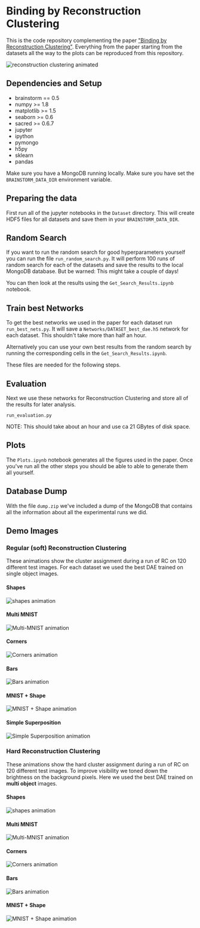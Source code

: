 # Binding by Reconstruction Clustering

This is the code repository complementing the paper ["Binding by Reconstruction Clustering"](http://arxiv.org/abs/1511.06418).
Everything from the paper starting from the datasets all the way to the plots can be
reproduced from this repository.

![reconstruction clustering animated](animations/RC.gif)

## Dependencies and Setup

* brainstorm == 0.5
* numpy >= 1.8
* matplotlib >= 1.5
* seaborn >= 0.6
* sacred >= 0.6.7
* jupyter
* ipython
* pymongo
* h5py
* sklearn
* pandas

Make sure you have a MongoDB running locally.
Make sure you have set the `BRAINSTORM_DATA_DIR` environment variable.

## Preparing the data
First run all of the jupyter notebooks in the `Dataset` directory. 
This will create HDF5 files for all datasets and save them in your `BRAINSTORM_DATA_DIR`.


## Random Search
If you want to run the random search for good hyperparameters yourself you can 
run the file ``run_random_search.py``. 
It will perform 100 runs of random search for each of the datasets and save the
results to the local MongoDB database.
But be warned: This might take a couple of days!

You can then look at the results using the `Get_Search_Results.ipynb` notebook.

## Train best Networks
To get the best networks we used in the paper for each dataset run `run_best_nets.py`.
It will save a `Networks/DATASET_best_dae.h5` network for each dataset. This shouldn't take more than half an hour.

Alternatively you can use your own best results from the random search by running the 
corresponding cells in the `Get_Search_Results.ipynb`.

These files are needed for the following steps.

## Evaluation 
Next we use these networks for Reconstruction Clustering and store all of the results for later analysis.

    run_evaluation.py

NOTE: This should take about an hour and use ca 21 GBytes of disk space.

## Plots
The `Plots.ipynb` notebook generates all the figures used in the paper.
Once you've run all the other steps you should be able to able to generate them
all yourself.

## Database Dump
With the file ``dump.zip`` we've included a dump of the MongoDB that contains all the information about
all the experimental runs we did.



## Demo Images

### Regular (soft) Reconstruction Clustering 
These animations show the cluster assignment during a run of RC on 120 
different test images. 
For each dataset we used the best DAE trained on single object images.

#### Shapes
![shapes animation](animations/shapes.gif)

#### Multi MNIST
![Multi-MNIST animation](animations/multi_mnist.gif)

#### Corners
![Corners animation](animations/corners.gif)

#### Bars
![Bars animation](animations/bars.gif)

#### MNIST + Shape
![MNIST + Shape animation](animations/mnist_shape.gif)

#### Simple Superposition
![Simple Superposition animation](animations/simple_superpos.gif)


### Hard Reconstruction Clustering
These animations show the hard cluster assignment during a run of RC on 120 
different test images. 
To improve visibility we toned down the brightness on the background pixels. 
Here we used the best DAE trained on **multi object** images.

#### Shapes
![shapes animation](animations/shapes_train_multi.gif)

#### Multi MNIST
![Multi-MNIST animation](animations/multi_mnist_train_multi.gif)

#### Corners
![Corners animation](animations/corners_train_multi.gif)

#### Bars
![Bars animation](animations/bars_train_multi.gif)

#### MNIST + Shape
![MNIST + Shape animation](animations/mnist_shape_train_multi.gif)
